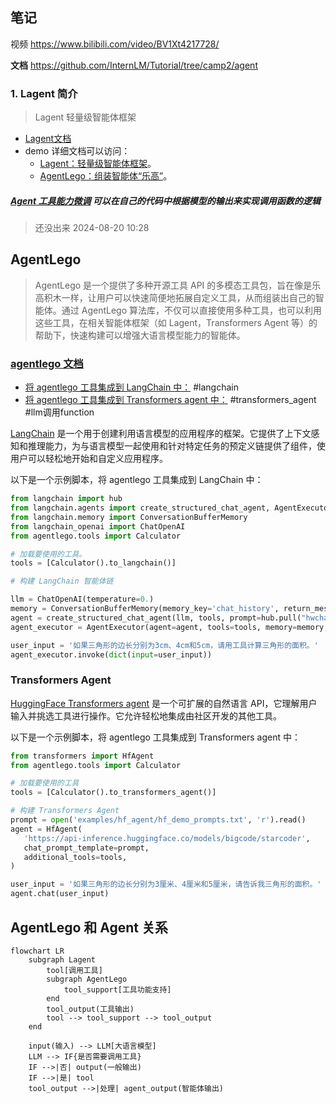 ## 笔记

视频 https://www.bilibili.com/video/BV1Xt4217728/

**文档** https://github.com/InternLM/Tutorial/tree/camp2/agent



### 1. Lagent 简介
>  Lagent 轻量级智能体框架

- [ Lagent文档 ](https://lagent.readthedocs.io/zh-cn/latest/get_started/install.html)   
- demo 详细文档可以访问：
	- [Lagent：轻量级智能体框架](https://github.com/InternLM/Tutorial/blob/camp2/agent/lagent.md)。
	- [AgentLego：组装智能体“乐高”](https://github.com/InternLM/Tutorial/blob/camp2/agent/agentlego.md)。






##### [Agent 工具能力微调](https://github.com/InternLM/Tutorial/blob/camp2/agent/finetune.md) 可以在自己的代码中根据模型的输出来实现调用函数的逻辑  
> 还没出来   2024-08-20 10:28



## AgentLego

> AgentLego 是一个提供了多种开源工具 API 的多模态工具包，旨在像是乐高积木一样，让用户可以快速简便地拓展自定义工具，从而组装出自己的智能体。通过 AgentLego 算法库，不仅可以直接使用多种工具，也可以利用这些工具，在相关智能体框架（如 Lagent，Transformers Agent 等）的帮助下，快速构建可以增强大语言模型能力的智能体。

###  [agentlego 文档](https://agentlego.readthedocs.io/zh-cn/latest/get_started.html)

- [将 agentlego 工具集成到 LangChain 中：](https://agentlego.readthedocs.io/zh-cn/latest/get_started.html#id4) #langchain 
- [将 agentlego 工具集成到 Transformers agent 中：](https://agentlego.readthedocs.io/zh-cn/latest/get_started.html#transformers-agent)  #transformers_agent  #llm调用function 


[LangChain](https://python.langchain.com/docs/get_started/introduction) 是一个用于创建利用语言模型的应用程序的框架。它提供了上下文感知和推理能力，为与语言模型一起使用和针对特定任务的预定义链提供了组件，使用户可以轻松地开始和自定义应用程序。

以下是一个示例脚本，将 agentlego 工具集成到 LangChain 中：
```python
from langchain import hub
from langchain.agents import create_structured_chat_agent, AgentExecutor
from langchain.memory import ConversationBufferMemory
from langchain_openai import ChatOpenAI
from agentlego.tools import Calculator

# 加载要使用的工具。
tools = [Calculator().to_langchain()]

# 构建 LangChain 智能体链

llm = ChatOpenAI(temperature=0.)
memory = ConversationBufferMemory(memory_key='chat_history', return_messages=True)
agent = create_structured_chat_agent(llm, tools, prompt=hub.pull("hwchase17/structured-chat-agent"))
agent_executor = AgentExecutor(agent=agent, tools=tools, memory=memory, verbose=True)

user_input = '如果三角形的边长分别为3cm、4cm和5cm，请用工具计算三角形的面积。'
agent_executor.invoke(dict(input=user_input))

```
### Transformers Agent[](https://agentlego.readthedocs.io/zh-cn/latest/get_started.html#transformers-agent)

[HuggingFace Transformers agent](https://huggingface.co/docs/transformers/transformers_agents) 是一个可扩展的自然语言 API，它理解用户输入并挑选工具进行操作。它允许轻松地集成由社区开发的其他工具。

以下是一个示例脚本，将 agentlego 工具集成到 Transformers agent 中：

```python
from transformers import HfAgent
from agentlego.tools import Calculator

# 加载要使用的工具
tools = [Calculator().to_transformers_agent()]

# 构建 Transformers Agent
prompt = open('examples/hf_agent/hf_demo_prompts.txt', 'r').read()
agent = HfAgent(
   'https://api-inference.huggingface.co/models/bigcode/starcoder',
   chat_prompt_template=prompt,
   additional_tools=tools,
)

user_input = '如果三角形的边长分别为3厘米、4厘米和5厘米，请告诉我三角形的面积。'
agent.chat(user_input)


```

## AgentLego 和 Agent 关系 







```mermaid
flowchart LR
    subgraph Lagent
        tool[调用工具]
        subgraph AgentLego
            tool_support[工具功能支持]
        end
        tool_output(工具输出)
        tool --> tool_support --> tool_output
    end

    input(输入) --> LLM[大语言模型]
    LLM --> IF{是否需要调用工具}
    IF -->|否| output(一般输出)
    IF -->|是| tool
    tool_output -->|处理| agent_output(智能体输出)

```



















